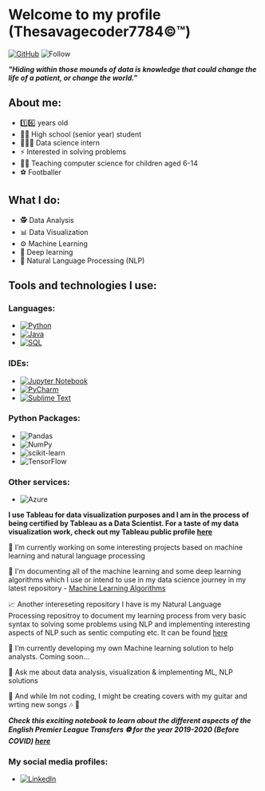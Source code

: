 # Welcome to my profile (Thesavagecoder7784©️™️)

[![GitHub](https://img.shields.io/badge/github-%23121011.svg?style=for-the-badge&logo=github&logoColor=white)][1]
![Follow](https://img.shields.io/github/followers/Thesavagecoder7784?style=social)

***"Hiding within those mounds of data is knowledge that could change the life of a patient, or change the world.”***

## About me: 
- 1️⃣6️⃣ years old 
- 👨‍🎓 High school (senior year) student 
- 👨🏻‍💻 Data science intern
- ⚡ Interested in solving problems
- 👨‍🏫 Teaching computer science for children aged 6-14
- ⚽️ Footballer 

## What I do:
- 🕵️ Data Analysis
- 📊 Data Visualization
- ⚙️ Machine Learning
- 🧠 Deep learning 
- 🤖 Natural Language Processing (NLP)

## Tools and technologies I use:
### Languages:
  - [![Python](https://img.shields.io/badge/python-3670A0?style=for-the-badge&logo=python&logoColor=ffdd54)][3]
  - [![Java](https://img.shields.io/badge/java-%23ED8B00.svg?style=for-the-badge&logo=java&logoColor=white)][4]
  - [![SQL](https://img.shields.io/badge/mysql-%2300f.svg?style=for-the-badge&logo=mysql&logoColor=white)][5]

### IDEs:
  - [![Jupyter Notebook](https://img.shields.io/badge/jupyter-%23FA0F00.svg?style=for-the-badge&logo=jupyter&logoColor=white)][6]
  - [![PyCharm](https://img.shields.io/badge/pycharm-143?style=for-the-badge&logo=pycharm&logoColor=black&color=black&labelColor=green)][7]
  - [![Sublime Text](https://img.shields.io/badge/sublime_text-%23575757.svg?style=for-the-badge&logo=sublime-text&logoColor=important)][8] 

### Python Packages:
  - ![Pandas](https://img.shields.io/badge/pandas-%23150458.svg?style=for-the-badge&logo=pandas&logoColor=white) 
  - ![NumPy](https://img.shields.io/badge/numpy-%23013243.svg?style=for-the-badge&logo=numpy&logoColor=white)  
  - ![scikit-learn](https://img.shields.io/badge/scikit--learn-%23F7931E.svg?style=for-the-badge&logo=scikit-learn&logoColor=white) 
  - ![TensorFlow](https://img.shields.io/badge/TensorFlow-%23FF6F00.svg?style=for-the-badge&logo=TensorFlow&logoColor=white) 

### Other services:
  - ![Azure](https://img.shields.io/badge/azure-%230072C6.svg?style=for-the-badge&logo=microsoftazure&logoColor=white)

**I use Tableau for data visualization purposes and I am in the process of being certified by Tableau as a Data Scientist. For a taste of my data visualization work, check out my Tableau public profile [here](https://public.tableau.com/profile/prabhat6777#!/)**

🔭 I’m currently working on some interesting projects based on machine learning and natural language processing

📄 I'm documenting all of the machine learning and some deep learning algorithms which I use or intend to use in my data science journey in my latest repository - [Machine Learning Algorithms](https://github.com/Thesavagecoder7784/Machine-Learning-Algorthims)

📈 Another intereseting repository I have is my Natural Language Processing repositroy to document my learning process from very basic syntax to solving some problems using NLP and implementing interesting aspects of NLP such as sentic computing etc. It can be found [here](https://github.com/Thesavagecoder7784/NaturalLanguageProcessing-NLP-)

🌱 I’m currently developing my own Machine learning solution to help analysts. Coming soon...

💬 Ask me about data analysis, visualization & implementing ML, NLP solutions

🎸 And while Im not coding, I might be creating covers with my guitar and wrting new songs  🎶 🎵

***Check this exciting notebook to learn about the different aspects of the English Premier League Transfers ⚽️ for the year 2019-2020 (Before COVID) [here](https://github.com/Thesavagecoder7784/Statistical-Data-Analysis-With-Pandas/blob/master/English%20Premier%20League%20Transfers%20Analysis%202019-20.ipynb)***

[1]: https://github.com/Thesavagecoder7784/
[2]: https://www.linkedin.com/in/prabhat-m-237719172/
[3]: https://www.python.org/
[4]: https://www.java.com/en/
[5]: https://www.mysql.com/
[6]: https://jupyter.org/
[7]: https://www.jetbrains.com/pycharm/
[8]: https://www.sublimetext.com/

### My social media profiles:
- [![LinkedIn](https://img.shields.io/badge/linkedin-%230077B5.svg?style=for-the-badge&logo=linkedin&logoColor=white)][2]

